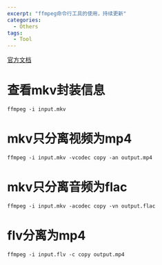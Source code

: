 ```yaml
---
excerpt: "ffmpeg命令行工具的使用，持续更新"
categories:
  - Others
tags:
  - Tool
---
```


[官方文档](https://ffmpeg.org/ffmpeg.html)

# 查看mkv封装信息

`ffmpeg -i input.mkv`

# mkv只分离视频为mp4
`ffmpeg -i input.mkv -vcodec copy -an output.mp4`

# mkv只分离音频为flac
`ffmpeg -i input.mkv -acodec copy -vn output.flac`

# flv分离为mp4

`ffmpeg -i input.flv -c copy output.mp4`